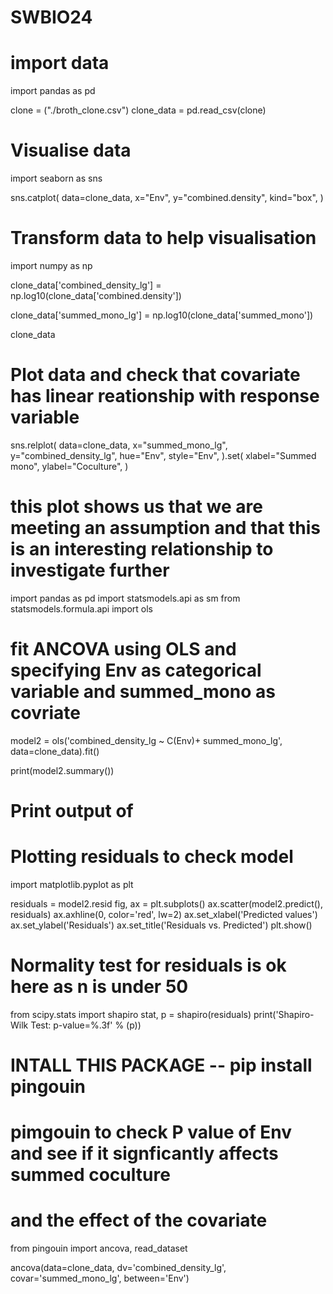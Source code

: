 # SWBIO24
 
 # import data 

import pandas as pd

clone = ("./broth_clone.csv")
clone_data = pd.read_csv(clone)

# Visualise data

import seaborn as sns

sns.catplot(
    data=clone_data,
    x="Env",
    y="combined.density",
    kind="box",
)

# Transform data to help visualisation

import numpy as np

clone_data['combined_density_lg'] = np.log10(clone_data['combined.density'])

clone_data['summed_mono_lg'] = np.log10(clone_data['summed_mono'])

clone_data

# Plot data and check that covariate has linear reationship with response variable 

sns.relplot(
    data=clone_data,
    x="summed_mono_lg",
    y="combined_density_lg",
    hue="Env",
    style="Env",
).set(
    xlabel="Summed mono",
    ylabel="Coculture",
)

# this plot shows us that we are meeting an assumption and that this is an interesting relationship to investigate further

import pandas as pd
import statsmodels.api as sm
from statsmodels.formula.api import ols

# fit ANCOVA using OLS and specifying Env as categorical variable and summed_mono as covriate

model2 = ols('combined_density_lg ~ C(Env)+ summed_mono_lg', data=clone_data).fit()

print(model2.summary()) 

# Print output of 

# Plotting residuals to check model 
import matplotlib.pyplot as plt

residuals = model2.resid
fig, ax = plt.subplots()
ax.scatter(model2.predict(), residuals)
ax.axhline(0, color='red', lw=2)
ax.set_xlabel('Predicted values')
ax.set_ylabel('Residuals')
ax.set_title('Residuals vs. Predicted')
plt.show()

# Normality test for residuals is ok here as n is under 50 
from scipy.stats import shapiro
stat, p = shapiro(residuals)
print('Shapiro-Wilk Test: p-value=%.3f' % (p))

# INTALL THIS PACKAGE -- pip install pingouin ## 

# pimgouin to check P value of Env and see if it signficantly affects summed coculture
# and the effect of the covariate 

from pingouin import ancova, read_dataset


ancova(data=clone_data, dv='combined_density_lg', covar='summed_mono_lg', between='Env')
